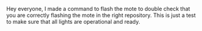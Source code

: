 Hey everyone, I made a command to flash the mote to double check that you are correctly flashing the mote in the right repository.
This is just a test to make sure that all lights are operational and ready.
